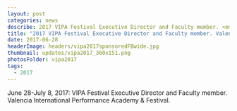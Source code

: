 ```yaml
---
layout: post
categories: news
describe: 2017 VIPA Festival Executive Director and Faculty member. <em>soliloquios del viento</em> performed by Ensemble Interface.
title: "2017 VIPA Festival Executive Director and Faculty member. Valencia International Performance Academy & Festival."
date: 2017-06-28
headerImage: headers/vipa2017sponsoredFBwide.jpg
thumbnail: updates/vipa2017_360x151.png
photosFolder: vipa2017
tags:
  - 2017
---
```


June 28-July 8, 2017: VIPA Festival Executive Director and Faculty member. Valencia International Performance Academy & Festival.
